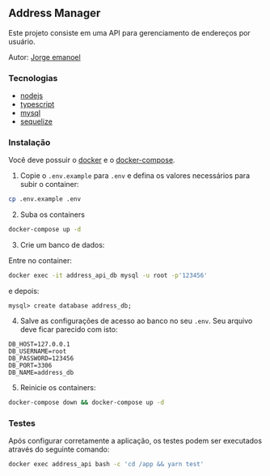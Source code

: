 ## Address Manager

Este projeto consiste em uma API para gerenciamento de endereços por usuário.

Autor: [Jorge emanoel](https://jorgeemanoel.com)

### Tecnologias

- [nodejs](https://nodejs.org/en/)
- [typescript](https://www.typescriptlang.org/)
- [mysql](https://www.mysql.com/)
- [sequelize](https://sequelize.org/)

### Instalação

Você deve possuir o [docker](https://www.docker.com/) e o [docker-compose](https://docs.docker.com/compose/install).

1. Copie o `.env.example` para `.env` e defina os valores necessários para subir o container:

```bash
cp .env.example .env
```

2. Suba os containers

```bash
docker-compose up -d
```

3. Crie um banco de dados:

Entre no container:
```bash
docker exec -it address_api_db mysql -u root -p'123456'
```

e depois:
```mysql
mysql> create database address_db;
```

4. Salve as configurações de acesso ao banco no seu `.env`. Seu arquivo deve ficar parecido com isto:

```env
DB_HOST=127.0.0.1
DB_USERNAME=root
DB_PASSWORD=123456
DB_PORT=3306
DB_NAME=address_db
```

5. Reinicie os containers:

```bash
docker-compose down && docker-compose up -d
```

### Testes

Após configurar corretamente a aplicação, os testes podem ser executados através do seguinte comando:

```bash
docker exec address_api bash -c 'cd /app && yarn test'
```
